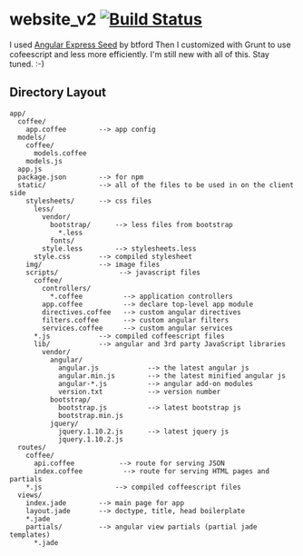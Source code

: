 # website_v2 [![Build Status](https://secure.travis-ci.org/nicolasbrugneaux/website_v2.png?branch=master)](http://travis-ci.org/nicolasbrugneaux/website_v2)

I used [Angular Express Seed](https://github.com/btford/angular-express-seed) by btford
Then I customized with Grunt to use cofeescript and less more efficiently.
I'm still new with all of this.
  Stay tuned.
:-)


## Directory Layout
    app/
      coffee/
        app.coffee        --> app config
      models/
        coffee/
          models.coffee
        models.js
      app.js
      package.json        --> for npm
      static/             --> all of the files to be used in on the client side
        stylesheets/      --> css files
          less/
            vendor/
              bootstrap/      --> less files from bootstrap
                *.less
              fonts/
            style.less        --> stylesheets.less
          style.css       --> compiled stylesheet
        img/              --> image files
        scripts/               --> javascript files
          coffee/
            controllers/
              *.coffee          --> application controllers
            app.coffee          --> declare top-level app module
            directives.coffee   --> custom angular directives
            filters.coffee      --> custom angular filters
            services.coffee     --> custom angular services
          *.js            --> compiled coffeescript files
          lib/            --> angular and 3rd party JavaScript libraries
            vendor/
              angular/
                angular.js            --> the latest angular js
                angular.min.js        --> the latest minified angular js
                angular-*.js          --> angular add-on modules
                version.txt           --> version number
              bootstrap/
                bootstrap.js          --> latest bootstrap js
                bootstrap.min.js
              jquery/
                jquery.1.10.2.js      --> latest jquery js
                jquery.1.10.2.js
      routes/
        coffee/
          api.coffee           --> route for serving JSON
          index.coffee          --> route for serving HTML pages and partials
        *.js                  --> compiled coffeescript files
      views/
        index.jade        --> main page for app
        layout.jade       --> doctype, title, head boilerplate
        *.jade
        partials/         --> angular view partials (partial jade templates)
          *.jade
